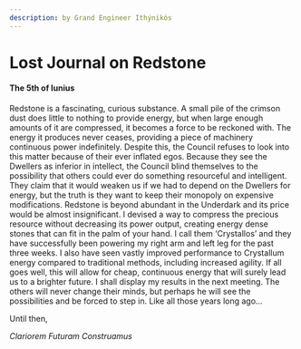 ```yaml
---
description: by Grand Engineer Ithýnikós
---
```


# Lost Journal on Redstone

#### The 5th of Iunius

Redstone is a fascinating, curious substance. A small pile of the crimson dust does little to nothing to provide energy, but when large enough amounts of it are compressed, it becomes a force to be reckoned with. The energy it produces never ceases, providing a piece of machinery continuous power indefinitely. Despite this, the Council refuses to look into this matter because of their ever inflated egos. Because they see the Dwellers as inferior in intellect, the Council blind themselves to the possibility that others could ever do something resourceful and intelligent. They claim that it would weaken us if we had to depend on the Dwellers for energy, but the truth is they want to keep their monopoly on expensive modifications. Redstone is beyond abundant in the Underdark and its price would be almost insignificant. I devised a way to compress the precious resource without decreasing its power output, creating energy dense stones that can fit in the palm of your hand. I call them ‘Crystallos’ and they have successfully been powering my right arm and left leg for the past three weeks. I also have seen vastly improved performance to Crystallum energy compared to traditional methods, including increased agility. If all goes well, this will allow for cheap, continuous energy that will surely lead us to a brighter future. I shall display my results in the next meeting. The others will never change their minds, but perhaps he will see the possibilities and be forced to step in. Like all those years long ago…

Until then,

_Clariorem Futuram Construamus_
